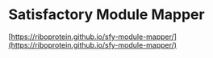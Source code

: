 # Satisfactory Module Mapper

[https://riboprotein.github.io/sfy-module-mapper/](https://riboprotein.github.io/sfy-module-mapper/)
